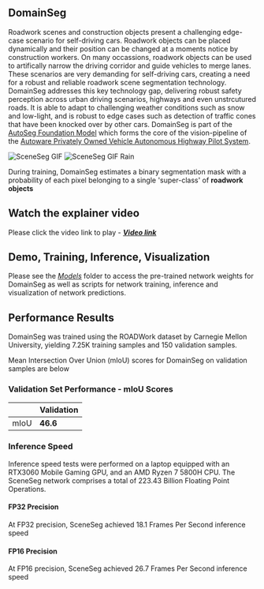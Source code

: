 ## DomainSeg
Roadwork scenes and construction objects present a challenging edge-case scenario for self-driving cars. Roadwork objects can be placed dynamically and their position can be changed at a moments notice by construction workers. On many occassions, roadwork objects can be used to artifically narrow the driving corridor and guide vehicles to merge lanes. These scenarios are very demanding for self-driving cars, creating a need for a robust and reliable roadwork scene segmentation technology. DomainSeg addresses this key technology gap, delivering robust safety perception across urban driving scenarios, highways and even unstrcutured roads. It is able to adapt to challenging weather conditions such as snow and low-light, and is robust to edge cases such as detection of traffic cones that have been knocked over by other cars. DomainSeg is part of the [AutoSeg Foundation Model](../AutoSeg/README.md) which forms the core of the vision-pipeline of the [Autoware Privately Owned Vehicle Autonomous Highway Pilot System](..).

![SceneSeg GIF](../Media/SceneSeg_GIF.gif) ![SceneSeg GIF Rain](../Media/SceneSeg_GIF_Rain.gif)

During training, DomainSeg estimates a binary segmentation mask with a probability of each pixel belonging to a single 'super-class' of **roadwork objects**

## Watch the explainer video
Please click the video link to play - [***Video link***](https://drive.google.com/file/d/1riGlT3Ct-O1Y2C0DqxemwWS233dJrY7F/view?usp=sharing)

## Demo, Training, Inference, Visualization
Please see the [*Models*](https://github.com/autowarefoundation/autoware.privately-owned-vehicles/tree/main/Models) folder to access the pre-trained network weights for DomainSeg as well as scripts for network training, inference and visualization of network predictions.

## Performance Results
DomainSeg was trained using the ROADWork dataset by Carnegie Mellon University, yielding 7.25K training samples and 150 validation samples.

Mean Intersection Over Union (mIoU) scores for DomainSeg on validation samples are below

### Validation Set Performance - mIoU Scores
| |Validation | 
|--------|----|
| mIoU | **46.6** | 


### Inference Speed
Inference speed tests were performed on a laptop equipped with an RTX3060 Mobile Gaming GPU, and an AMD Ryzen 7 5800H CPU. The SceneSeg network comprises a total of 223.43 Billion Floating Point Operations.

#### FP32 Precision
At FP32 precision, SceneSeg achieved 18.1 Frames Per Second inference speed

#### FP16 Precision
At FP16 precision, SceneSeg achieved 26.7 Frames Per Second inference speed

